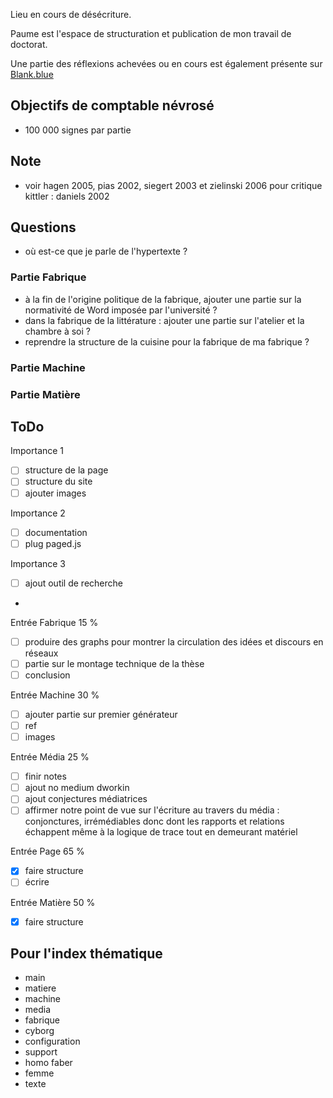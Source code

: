 
Lieu en cours de désécriture. 

Paume est l'espace de structuration et publication de mon travail de doctorat. 

Une partie des réflexions achevées ou en cours est également présente sur [Blank.blue](https://blank.blue)

## Objectifs de comptable névrosé 

- 100 000 signes par partie

## Note 

- voir hagen 2005, pias 2002, siegert 2003 et zielinski 2006 pour critique kittler : daniels 2002 

## Questions 

- où est-ce que je parle de l'hypertexte ? 

### Partie Fabrique
- à la fin de l'origine politique de la fabrique, ajouter une partie sur la normativité de Word imposée par l'université ? 
- dans la fabrique de la littérature : ajouter une partie sur l'atelier et la chambre à soi ?
- reprendre la structure de la cuisine pour la fabrique de ma fabrique ? 

### Partie Machine 


### Partie Matière 

## ToDo 

Importance 1
- [ ] structure de la page
- [ ] structure du site
- [ ] ajouter images

Importance 2
- [ ] documentation 
- [ ] plug paged.js

Importance 3 
- [ ] ajout outil de recherche
- 

Entrée Fabrique 15 %
- [ ] produire des graphs pour montrer la circulation des idées et discours en réseaux
- [ ] partie sur le montage technique de la thèse
- [ ] conclusion

Entrée Machine 30 %
- [ ] ajouter partie sur premier générateur
- [ ] ref
- [ ] images

Entrée Média 25 %
- [ ] finir notes 
- [ ] ajout no medium dworkin 
- [ ] ajout conjectures médiatrices
- [ ] affirmer notre point de vue sur l'écriture au travers du média : conjonctures, irrémédiables donc dont les rapports et relations échappent même à la logique de trace tout en demeurant matériel 

Entrée Page 65 %
- [x] faire structure
- [ ] écrire

Entrée Matière 50 %
- [x] faire structure


## Pour l'index thématique 

- main 
- matiere
- machine
- media
- fabrique
- cyborg
- configuration
- support
- homo faber
- femme
- texte
